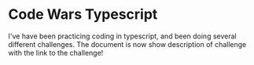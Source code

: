# Code Wars Typescript

I've have been practicing coding in typescript, and been doing several different challenges.
The document is now show description of challenge with the link to the challenge!
